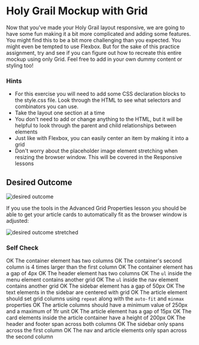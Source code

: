 # Holy Grail Mockup with Grid

Now that you've made your Holy Grail layout responsive, we are going to have some fun making it a bit more complicated and adding some features. You might find this to be a bit more challenging than you expected. You might even be tempted to use Flexbox. But for the sake of this practice assignment, try and see if you can figure out how to recreate this entire mockup using only Grid. Feel free to add in your own dummy content or styling too!

### Hints
- For this exercise you will need to add some CSS declaration blocks to the style.css file. Look through the HTML to see what selectors and combinators you can use.
- Take the layout one section at a time
- You don't need to add or change anything to the HTML, but it will be helpful to look through the parent and child relationships between elements
- Just like with Flexbox, you can easily center an item by making it into a grid
- Don't worry about the placeholder image element stretching when resizing the browser window. This will be covered in the Responsive lessons

## Desired Outcome

![desired outcome](./desired-outcome.png)

If you use the tools in the Advanced Grid Properties lesson you should be able to get your article cards to automatically fit as the browser window is adjusted:

![desired outcome stretched](./desired-outcome-stretched.png)

### Self Check
OK The container element has two columns
OK The container's second column is 4 times larger than the first column
OK The container element has a gap of 4px
OK The header element has two columns
OK The `ul` inside the menu element contains another grid
OK The `ul` inside the nav element contains another grid
OK The sidebar element has a gap of 50px
OK The text elements in the sidebar are centered with grid
OK The article element should set grid columns using `repeat` along with the `auto-fit` and `minmax` properties
OK The article columns should have a minimum value of 250px and a maximum of 1fr unit
OK The article element has a gap of 15px
OK The card elements inside the article container have a height of 200px
OK The header and footer span across both columns
OK The sidebar only spans across the first column
OK The nav and article elements only span across the second column
